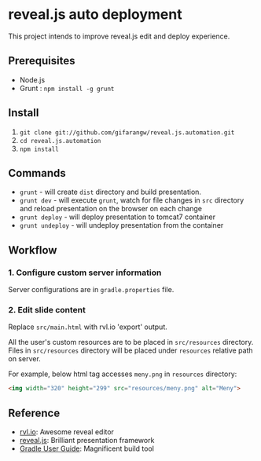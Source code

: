 # reveal.js auto deployment

This project intends to improve reveal.js edit and deploy experience.

## Prerequisites
- Node.js
- Grunt : `npm install -g grunt`

## Install
1. `git clone git://github.com/gifarangw/reveal.js.automation.git`
2. `cd reveal.js.automation`
3. `npm install`

## Commands
- `grunt` - will create `dist` directory and build presentation.
- `grunt dev` - will execute `grunt`, watch for file changes in `src` directory and reload presentation on the browser on each change
- `grunt deploy` - will deploy presentation to tomcat7 container
- `grunt undeploy` - will undeploy presentation from the container

## Workflow
### 1. Configure custom server information
Server configurations are  in `gradle.properties` file.

### 2. Edit slide content
Replace `src/main.html` with rvl.io 'export' output.

All the user's custom resources are to be placed in `src/resources` directory.
Files in `src/resources` directory will be placed under `resources` relative path on server.

For example, below html tag accesses `meny.png` in `resources` directory:

```html
<img width="320" height="299" src="resources/meny.png" alt="Meny">
```

## Reference
- [rvl.io](http://www.rvl.io/): Awesome reveal editor
- [reveal.js](https://github.com/hakimel/reveal.js/): Brilliant presentation framework
- [Gradle User Guide](http://www.gradle.org/docs/current/userguide/userguide_single.html): Magnificent build tool 
